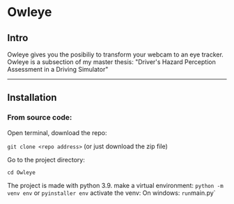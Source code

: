 # Owleye
## Intro
Owleye gives you the posibiliy to transform your webcam to an eye tracker. Owleye is a subsection of my master thesis: "Driver's Hazard Perception Assessment in a Driving Simulator"
___
## Installation

### From source code:

Open terminal, download the repo:

`git clone <repo address>` (or just download the zip file)

Go to the project directory:

`cd Owleye`

The project is made with python 3.9.
make a virtual environment:
`python -m venv env` or `pyinstaller env`
activate the venv:
On windows: `
run `main.py`
